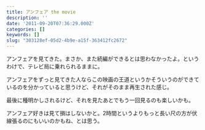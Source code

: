 ```yaml
---
title: アンフェア the movie
description: ''
date: '2011-09-20T07:36:29.000Z'
categories: []
keywords: []
slug: "303128ef-05d2-4b9e-a15f-363412fc2672"
---
```

アンフェアを見てきた。まさか、また続編ができるとは思わなかったよ。というわけで、テレビ局に乗れられるままに。

アンフェアをずっと見てきた人ならこの映画の王道というかそういうのができているのを分かっていると思うけど、それがそのまま再生された感じ。

最後に種明かしされるけど、それを見たあとでもう一回見るのも楽しいかも。

アンフェア好きは見て損はしないかと。2時間というよりもっと長い尺の方が伏線張るのにもいいのかもね、とは思う。